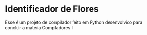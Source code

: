 # Identificador de Flores

Esse é um projeto de compilador feito em Python desenvolvido para concluir a matéria Compiladores II
